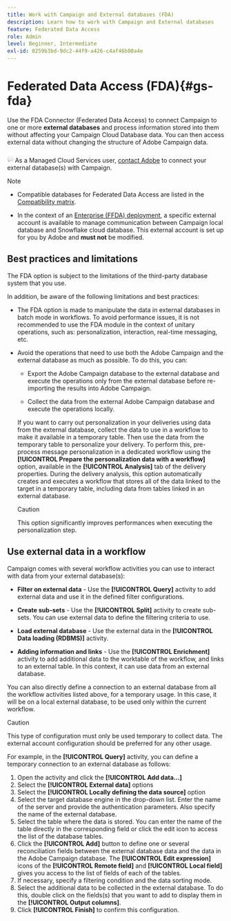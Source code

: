 ```yaml
---
title: Work with Campaign and External databases (FDA)
description: Learn how to work with Campaign and External databases
feature: Federated Data Access
role: Admin
level: Beginner, Intermediate
exl-id: 0259b3bd-9dc2-44f9-a426-c4af46b00a4e
---
```

# Federated Data Access (FDA){#gs-fda}

Use the FDA Connector (Federated Data Access) to connect Campaign to one or more **external databases** and process information stored into them without affecting your Campaign Cloud Database data. You can then access external data without changing the structure of Adobe Campaign data.

![](../assets/do-not-localize/speech.png)   As a Managed Cloud Services user, [contact Adobe](../start/campaign-faq.md#support) to connect your external database(s) with Campaign.


>[!NOTE]
>
>* Compatible databases for Federated Data Access are listed in the [Compatibility matrix](../start/compatibility-matrix.md).
>
>* In the context of an [Enterprise (FFDA) deployment](../architecture/enterprise-deployment.md), a specific external account is available to manage communication between Campaign local database and Snowflake cloud database. This external account is set up for you by Adobe and **must not** be modified.
>


## Best practices and limitations

The FDA option is subject to the limitations of the third-party database system that you use.

In addition, be aware of the following limitations and best practices:

* The FDA option is made to manipulate the data in external databases in batch mode in workflows. To avoid performance issues, it is not recommended to use the FDA module in the context of unitary operations, such as: personalization, interaction, real-time messaging, etc.

* Avoid the operations that need to use both the Adobe Campaign and the external database as much as possible. To do this, you can:

    * Export the Adobe Campaign database to the external database and execute the operations only from the external database before re-importing the results into Adobe Campaign.

    * Collect the data from the external Adobe Campaign database and execute the operations locally.

    If you want to carry out personalization in your deliveries using data from the external database, collect the data to use in a workflow to make it available in a temporary table. Then use the data from the temporary table to personalize your delivery. To perform this, pre-process message personalization in a dedicated workflow using the **[!UICONTROL Prepare the personalization data with a workflow]** option, available in the **[!UICONTROL Analysis]** tab of the delivery properties. During the delivery analysis, this option automatically creates and executes a workflow that stores all of the data linked to the target in a temporary table, including data from tables linked in an external database.
    
    >[!CAUTION]
    >
    >This option significantly improves performances when executing the personalization step.


## Use external data in a workflow

Campaign comes with several workflow activities you can use to interact with data from your external database(s):

* **Filter on external data** -  Use the **[!UICONTROL Query]** activity to add external data and use it in the defined filter configurations. 

* **Create sub-sets** - Use the **[!UICONTROL Split]** activity to create sub-sets. You can use external data to define the filtering criteria to use.

* **Load external database** - Use the external data in the **[!UICONTROL Data loading (RDBMS)]** activity. 

* **Adding information and links** - Use the **[!UICONTROL Enrichment]** activity to add additional data to the worktable of the workflow, and links to an external table. In this context, it can use data from an external database. 

You can also directly define a connection to an external database from all the workflow activities listed above, for a temporary usage. In this case, it will be on a local external database, to be used only within the current workflow.

>[!CAUTION]
>
>This type of configuration must only be used temporary to collect data. The external account configuration should be preferred for any other usage.

For example, in the **[!UICONTROL Query]** activity, you can define a temporary connection to an external database as follows:

1. Open the activity and click the **[!UICONTROL Add data...]**
1. Select the **[!UICONTROL External data]** options
1. Select the **[!UICONTROL Locally defining the data source]** option
1. Select the target database engine in the drop-down list. Enter the name of the server and provide the authentication parameters. Also specify the name of the external database.
1. Select the table where the data is stored. You can enter the name of the table directly in the corresponding field or click the edit icon to access the list of the database tables.
1. Click the **[!UICONTROL Add]** button to define one or several reconciliation fields between the external database data and the data in the Adobe Campaign database. The **[!UICONTROL Edit expression]** icons of the **[!UICONTROL Remote field]** and **[!UICONTROL Local field]** gives you access to the list of fields of each of the tables.
1. If necessary, specify a filtering condition and the data sorting mode.
1. Select the additional data to be collected in the external database. To do this, double click on the fields(s) that you want to add to display them in the **[!UICONTROL Output columns]**. 
1. Click **[!UICONTROL Finish]** to confirm this configuration.
